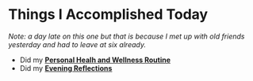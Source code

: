 # Things I Accomplished Today

_Note: a day late on this one but that is because I met up with old friends yesterday and had to leave at six already._

- Did my **[Personal Healh and Wellness Routine](../../routines/2024/personal-health-and-wellness-routine-2024-week-15.md)**
- Did my **[Evening Reflections](../../routines/evening-reflections.md)**
